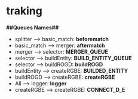 # traking

**##Queues Names##**
- splitter    --> basic_match:  **beforematch**
- basic_match --> merger:       **aftermatch**
- merger      --> selector:     **MERGER_QUEUE**
- selector    --> buildEntity:  **BUILD_ENTITY_QUEUE**
- selector    --> buildROGD:    **buildROGD**
- buildEntity --> createRGBE:   **BUILDED_ENTITY**
- buildROGD   --> createRGBE:   **createRGBE**
- All         --> logger:       **logger**
- createRGBE  --> createRGBE:   **CONNECT_D_E**
